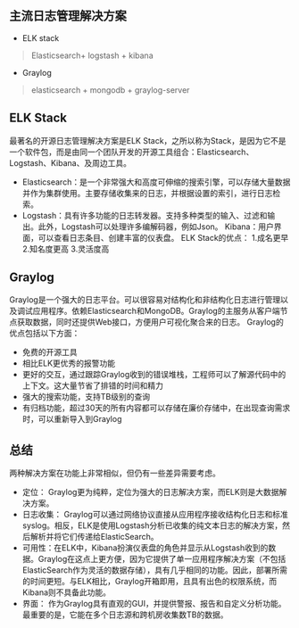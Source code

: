 ## 主流日志管理解决方案
* ELK stack
> Elasticsearch+ logstash + kibana

* Graylog
> elasticsearch + mongodb + graylog-server

## ELK Stack
最著名的开源日志管理解决方案是ELK Stack，之所以称为Stack，是因为它不是一个软件包，而是由同一个团队开发的开源工具组合：Elasticsearch、Logstash、Kibana、及周边工具。
* Elasticsearch：是一个非常强大和高度可伸缩的搜索引擎，可以存储大量数据并作为集群使用。主要存储收集来的日志，并根据设置的索引，进行日志检索。
* Logstash：具有许多功能的日志转发器。支持多种类型的输入、过滤和输出。此外，Logstash可以处理许多编解码器，例如Json。
Kibana：用户界面，可以查看日志条目、创建丰富的仪表盘。
ELK Stack的优点：
1.成名更早
2.知名度更高
3.灵活度高

## Graylog
Graylog是一个强大的日志平台。可以很容易对结构化和非结构化日志进行管理以及调试应用程序。依赖Elasticsearch和MongoDB。Graylog的主服务从客户端节点获取数据，同时还提供Web接口，方便用户可视化聚合来的日志。
Graylog的优点包括以下方面：
* 免费的开源工具
* 相比ELK更优秀的报警功能
* 更好的交互，通过跟踪Graylog收到的错误堆栈，工程师可以了解源代码中的上下文。这大量节省了排错的时间和精力
* 强大的搜索功能，支持TB级别的查询
* 有归档功能，超过30天的所有内容都可以存储在廉价存储中，在出现查询需求时，可以重新导入到Graylog

## 总结
两种解决方案在功能上非常相似，但仍有一些差异需要考虑。

* 定位： Graylog更为纯粹，定位为强大的日志解决方案，而ELK则是大数据解决方案。
* 日志收集： Graylog可以通过网络协议直接从应用程序接收结构化日志和标准syslog。相反，ELK是使用Logstash分析已收集的纯文本日志的解决方案，然后解析并将它们传递给ElasticSearch。
* 可用性：在ELK中，Kibana扮演仪表盘的角色并显示从Logstash收到的数据。Graylog在这点上更方便，因为它提供了单一应用程序解决方案（不包括ElasticSearch作为灵活的数据存储），具有几乎相同的功能。因此，部署所需的时间更短。与ELK相比，Graylog开箱即用，且具有出色的权限系统，而Kibana则不具备此功能。
* 界面： 作为Graylog具有直观的GUI，并提供警报、报告和自定义分析功能。最重要的是，它能在多个日志源和跨机房收集数TB的数据。